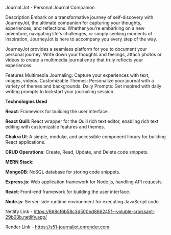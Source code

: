 Journal Jot - Personal Journal Companion

Description Embark on a transformative journey of self-discovery with JourneyJot, the ultimate companion for capturing your thoughts, experiences, and reflections. Whether you're embarking on a new adventure, navigating life's challenges, or simply seeking moments of inspiration, JourneyJot is here to accompany you every step of the way.

JourneyJot provides a seamless platform for you to document your personal journey. Write down your thoughts and feelings, attach photos or videos to create a multimedia journal entry that truly reflects your experiences.

Features Multimedia Journaling: Capture your experiences with text, images, videos. Customizable Themes: Personalize your journal with a variety of themes and backgrounds. Daily Prompts: Get inspired with daily writing prompts to kickstart your journaling session.

**Technologies Used**

**React**: Framework for building the user interface.

**React Quill**: React wrapper for the Quill rich text editor, enabling rich text editing with customizable features and themes.

**Chakra UI**: A simple, modular, and accessible component library for building React applications.

**CRUD Operations**: Create, Read, Update, and Delete code snippets.


**MERN Stack:**

**MongoDB**: NoSQL database for storing code snippets.

**Express.js**: Web application framework for Node.js, handling API requests.

**React**: Front-end framework for building the user interface.

**Node.js**: Server-side runtime environment for executing JavaScript code.

Netlify Link - https://668cf6b58c3d500bd866245f--voluble-croissant-29b03b.netlify.app/

Render Link - https://s51-journaljot.onrender.com
